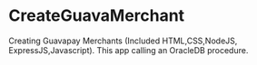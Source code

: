 # CreateGuavaMerchant
Creating Guavapay Merchants (Included HTML,CSS,NodeJS, ExpressJS,Javascript). This app calling an OracleDB procedure.
